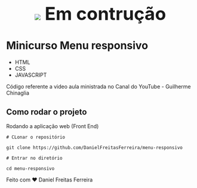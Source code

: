 <h1 style="text-align: center; font-size: 3rem;"><img src="https://github.githubassets.com/images/icons/emoji/unicode/1f6a7.png"/> Em contrução</h1>

# Minicurso Menu responsivo

- HTML
- CSS
- JAVASCRIPT

Código referente a video aula ministrada no Canal do YouTube - Guilherme Chinaglia

## Como rodar o projeto

Rodando a aplicação web (Front End)

```
# CLonar o repositório

git clone https://github.com/DanielFreitasFerreira/menu-responsivo

# Entrar no diretório

cd menu-responsivo

```

Feito com ❤ Daniel Freitas Ferreira